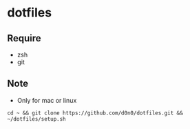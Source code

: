 # dotfiles

## Require
- zsh
- git

## Note
- Only for mac or linux

```
cd ~ && git clone https://github.com/d0n0/dotfiles.git && ~/dotfiles/setup.sh
```
